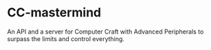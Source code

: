 # CC-mastermind
An API and a server for Computer Craft with Advanced Peripherals to surpass the limits and control everything.
